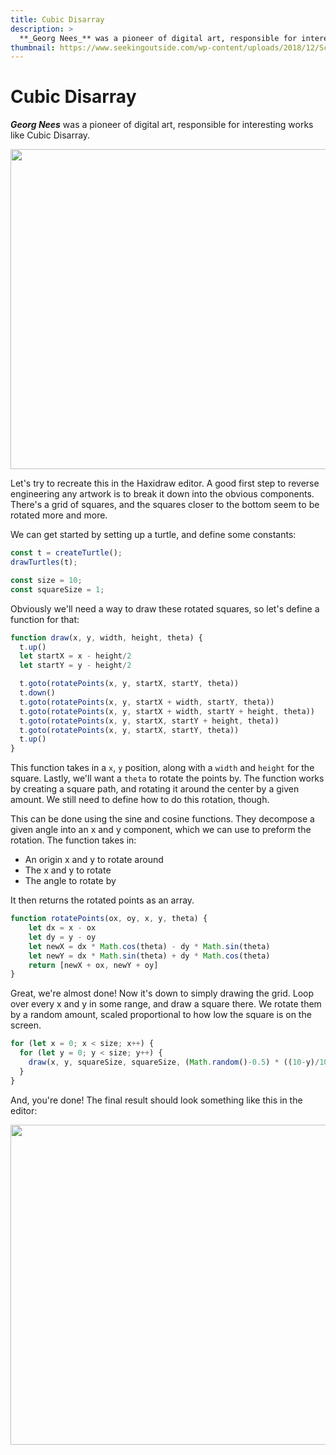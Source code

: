```yaml
---
title: Cubic Disarray
description: >
  **_Georg Nees_** was a pioneer of digital art, responsible for interesting works like Cubic Disarray.
thumbnail: https://www.seekingoutside.com/wp-content/uploads/2018/12/Screen-Shot-2018-12-11-at-3.40.46-AM-480x670.png
---
```



# Cubic Disarray

**_Georg Nees_** was a pioneer of digital art, responsible for interesting works like Cubic Disarray.

<img src="https://www.seekingoutside.com/wp-content/uploads/2018/12/Screen-Shot-2018-12-11-at-3.40.46-AM-480x670.png" width="512"/>

Let's try to recreate this in the Haxidraw editor. A good first step to reverse engineering any artwork is to break it down into the obvious components. There's a grid of squares, and the squares closer to the bottom seem to be rotated more and more.

We can get started by setting up a turtle, and define some constants:

```js
const t = createTurtle();
drawTurtles(t);

const size = 10;
const squareSize = 1;
```

Obviously we'll need a way to draw these rotated squares, so let's define a function for that:

```js
function draw(x, y, width, height, theta) {
  t.up()
  let startX = x - height/2
  let startY = y - height/2

  t.goto(rotatePoints(x, y, startX, startY, theta))
  t.down()
  t.goto(rotatePoints(x, y, startX + width, startY, theta))
  t.goto(rotatePoints(x, y, startX + width, startY + height, theta))
  t.goto(rotatePoints(x, y, startX, startY + height, theta))
  t.goto(rotatePoints(x, y, startX, startY, theta))
  t.up()
}
```

This function takes in a `x`, `y` position, along with a `width` and `height` for the square. Lastly, we'll want a `theta` to rotate the points by. The function works by creating a square path, and rotating it around the center by a given amount. We still need to define how to do this rotation, though.

This can be done using the sine and cosine functions. They decompose a given angle into an x and y component, which we can use to preform the rotation. The function takes in:

- An origin x and y to rotate around
- The x and y to rotate
- The angle to rotate by

It then returns the rotated points as an array.

```js
function rotatePoints(ox, oy, x, y, theta) {
    let dx = x - ox
    let dy = y - oy
    let newX = dx * Math.cos(theta) - dy * Math.sin(theta)
    let newY = dx * Math.sin(theta) + dy * Math.cos(theta)
    return [newX + ox, newY + oy]
}
```

Great, we're almost done! Now it's down to simply drawing the grid. Loop over every x and y in some range, and draw a square there. We rotate them by a random amount, scaled proportional to how low the square is on the screen.

```js
for (let x = 0; x < size; x++) {
  for (let y = 0; y < size; y++) {
    draw(x, y, squareSize, squareSize, (Math.random()-0.5) * ((10-y)/10))
  }
}
```

And, you're done! The final result should look something like this in the editor:

<img src="https://cloud-ot8pxbd0h-hack-club-bot.vercel.app/0image.png" width="512"/>
